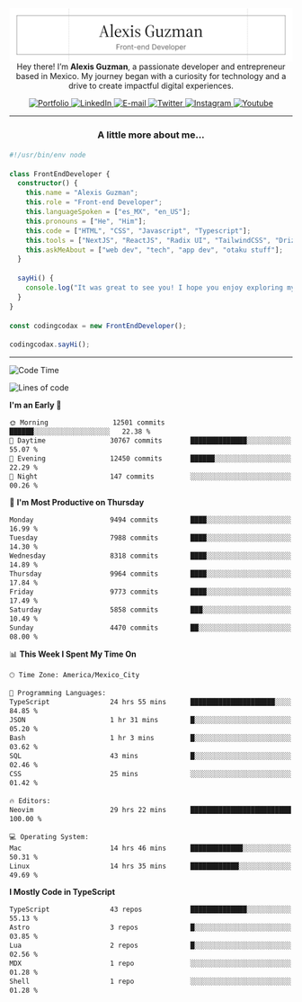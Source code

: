 <img align='right' src="./Banner.png" width="" />
<p align='center'>Hey there! I’m <strong>Alexis Guzman</strong>, a passionate developer and entrepreneur based in Mexico. My journey began with a curiosity for technology and a drive to create impactful digital experiences.</p>

<div align='center'>
  <a href='https://www.codingcodax.dev' target='_blank'>
    <img alt='Portfolio' src='https://img.shields.io/badge/Portfolio-black?logo=vercel&style=flat-square'>
  </a>
  <a href='https://linkedin.com/in/codingcodax' target='_blank'>
    <img alt='LinkedIn' src='https://img.shields.io/badge/LinkedIn-black?logo=LinkedIn&style=flat-square'>
  </a>
  <a href='mailto:hello@codingcodax.com' target='_blank'>
    <img alt='E-mail' src='https://img.shields.io/badge/Email-black?logo=Gmail&style=flat-square'>
  </a>
  <a href='https://x.com/codingcodax' target='_blank'>
    <img alt='Twitter' src='https://img.shields.io/badge/X-black?logo=X&style=flat-square'>
  </a>
  <a href='https://www.instagram.com/codingcodax' target='_blank'>
    <img alt='Instagram' src='https://img.shields.io/badge/Instagram-black?logo=Instagram&style=flat-square'>
  </a>
  <a href='https://www.youtube.com/@codingcodax' target='_blank'>
    <img alt='Youtube' src='https://img.shields.io/badge/YouTube-black?logo=Youtube&style=flat-square'>
  </a>
</div>


---

<h3 align='center'>A little more about me...</h3>

```typescript
#!/usr/bin/env node

class FrontEndDeveloper {
  constructor() {
    this.name = "Alexis Guzman";
    this.role = "Front-end Developer";
    this.languageSpoken = ["es_MX", "en_US"];
    this.pronouns = ["He", "Him"];
    this.code = ["HTML", "CSS", "Javascript", "Typescript"];
    this.tools = ["NextJS", "ReactJS", "Radix UI", "TailwindCSS", "Drizzle", "tRPC"];
    this.askMeAbout = ["web dev", "tech", "app dev", "otaku stuff"];
  }

  sayHi() {
    console.log("It was great to see you! I hope you enjoy exploring my work.");
  }
}

const codingcodax = new FrontEndDeveloper();

codingcodax.sayHi();
```

---

<!--START_SECTION:waka-->
![Code Time](http://img.shields.io/badge/Code%20Time-4%2C026%20hrs%207%20mins-blue)

![Lines of code](https://img.shields.io/badge/From%20Hello%20World%20I%27ve%20Written-10.0%20million%20lines%20of%20code-blue)

**I'm an Early 🐤** 

```text
🌞 Morning                12501 commits       ██████░░░░░░░░░░░░░░░░░░░   22.38 % 
🌆 Daytime                30767 commits       ██████████████░░░░░░░░░░░   55.07 % 
🌃 Evening                12450 commits       ██████░░░░░░░░░░░░░░░░░░░   22.29 % 
🌙 Night                  147 commits         ░░░░░░░░░░░░░░░░░░░░░░░░░   00.26 % 
```
📅 **I'm Most Productive on Thursday** 

```text
Monday                   9494 commits        ████░░░░░░░░░░░░░░░░░░░░░   16.99 % 
Tuesday                  7988 commits        ████░░░░░░░░░░░░░░░░░░░░░   14.30 % 
Wednesday                8318 commits        ████░░░░░░░░░░░░░░░░░░░░░   14.89 % 
Thursday                 9964 commits        ████░░░░░░░░░░░░░░░░░░░░░   17.84 % 
Friday                   9773 commits        ████░░░░░░░░░░░░░░░░░░░░░   17.49 % 
Saturday                 5858 commits        ███░░░░░░░░░░░░░░░░░░░░░░   10.49 % 
Sunday                   4470 commits        ██░░░░░░░░░░░░░░░░░░░░░░░   08.00 % 
```


📊 **This Week I Spent My Time On** 

```text
🕑︎ Time Zone: America/Mexico_City

💬 Programming Languages: 
TypeScript               24 hrs 55 mins      █████████████████████░░░░   84.85 % 
JSON                     1 hr 31 mins        █░░░░░░░░░░░░░░░░░░░░░░░░   05.20 % 
Bash                     1 hr 3 mins         █░░░░░░░░░░░░░░░░░░░░░░░░   03.62 % 
SQL                      43 mins             █░░░░░░░░░░░░░░░░░░░░░░░░   02.46 % 
CSS                      25 mins             ░░░░░░░░░░░░░░░░░░░░░░░░░   01.42 % 

🔥 Editors: 
Neovim                   29 hrs 22 mins      █████████████████████████   100.00 % 

💻 Operating System: 
Mac                      14 hrs 46 mins      █████████████░░░░░░░░░░░░   50.31 % 
Linux                    14 hrs 35 mins      ████████████░░░░░░░░░░░░░   49.69 % 
```

**I Mostly Code in TypeScript** 

```text
TypeScript               43 repos            ██████████████░░░░░░░░░░░   55.13 % 
Astro                    3 repos             █░░░░░░░░░░░░░░░░░░░░░░░░   03.85 % 
Lua                      2 repos             █░░░░░░░░░░░░░░░░░░░░░░░░   02.56 % 
MDX                      1 repo              ░░░░░░░░░░░░░░░░░░░░░░░░░   01.28 % 
Shell                    1 repo              ░░░░░░░░░░░░░░░░░░░░░░░░░   01.28 % 
```




<!--END_SECTION:waka-->
